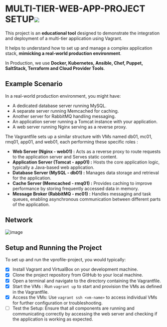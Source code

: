 # MULTI-TIER-WEB-APP-PROJECT SETUP![](Aspose.Words.727762e1-087c-4faf-8e5f-48ca293c97cf.001.png)
This project is an __educational tool__ designed to demonstrate the integration and deployment of a multi-tier application using Vagrant. 

It helps to understand how to set up and manage a complex application stack, __mimicking a real-world production environment__. 

In Production, we use __Docker, Kubernetes, Ansible, Chef, Puppet, SaltStack, Terraform and Cloud Provider Tools__.


## Example Scenario

In a real-world production environment, you might have:

- A dedicated database server running MySQL.
- A separate server running Memcached for caching.
- Another server for RabbitMQ handling messaging.
- An application server running a Tomcat instance with your application.
- A web server running Nginx serving as a reverse proxy.

The Vagrantfile sets up a similar structure with VMs named db01, mc01, rmq01, app01, and web01, each performing these specific roles :

- __Web Server (Nginx - web01) :__ Acts as a reverse proxy to route requests to the application server and Serves static content.
- __Application Server (Tomcat - app01) :__ Hosts the core application logic, typically a Java-based web application.
- __Database Server (MySQL - db01) :__ Manages data storage and retrieval for the application.
- __Cache Server (Memcached - rmq01) :__ Provides caching to improve performance by storing frequently accessed data in memory.
- __Message Broker (RabbitMQ - mc01) :__ Handles messaging and task queues, enabling asynchronous communication between different parts of the application.


## Network
![image](https://github.com/EtienneBel/devops-projects/assets/49534121/9e426a79-e1d8-4bda-b2b8-9b05d20801b5)


## Setup and Running the Project
To set up and run the vprofile-project, you would typically:

- [x] Install Vagrant and VirtualBox on your development machine.
- [x] Clone the project repository from GitHub to your local machine.
- [x] Open a terminal and navigate to the directory containing the Vagrantfile.
- [x] Start the VMs : Run `vagrant up` to start and provision the VMs as defined in the Vagrantfile.
- [x] Access the VMs: Use `vagrant ssh <vm-name>` to access individual VMs for further configuration or troubleshooting.
- [ ] Test the Setup: Ensure that all components are running and communicating correctly by accessing the web server and checking if the application is working as expected.
